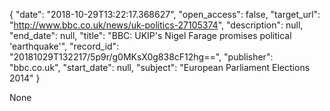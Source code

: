 {
  "date": "2018-10-29T13:22:17.368627", 
  "open_access": false, 
  "target_url": "http://www.bbc.co.uk/news/uk-politics-27105374", 
  "description": null, 
  "end_date": null, 
  "title": "BBC:  UKIP's Nigel Farage promises political 'earthquake'", 
  "record_id": "20181029T132217/5p9r/g0MKsX0g838cF12hg==", 
  "publisher": "bbc.co.uk", 
  "start_date": null, 
  "subject": "European Parliament Elections 2014"
}

None